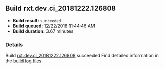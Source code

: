 ## Build rxt.dev.ci_20181222.126808
- **Build result:** `succeeded`
- **Build queued:** 12/22/2018 11:44:46 AM
- **Build duration:** 3.67 minutes
### Details
Build [rxt.dev.ci_20181222.126808](https://winappstudio.visualstudio.com/web/build.aspx?pcguid=a4ef43be-68ce-4195-a619-079b4d9834c2&builduri=vstfs%3a%2f%2f%2fBuild%2fBuild%2f26808) succeeded
Find detailed information in the [build log files](https://uwpctdiags.blob.core.windows.net/buildlogs/rxt.dev.ci_20181222.126808_logs.zip)
